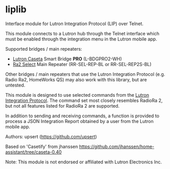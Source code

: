 # liplib

Interface module for Lutron Integration Protocol (LIP) over Telnet.

This module connects to a Lutron hub through the Telnet interface which must be enabled through the integration menu in the Lutron mobile app.

Supported bridges / main repeaters:
- [Lutron Caseta](http://www.casetawireless.com) Smart Bridge **PRO** (L-BDGPRO2-WH)
- [Ra2 Select](http://www.lutron.com/en-US/Products/Pages/WholeHomeSystems/RA2Select/Overview.aspx) Main Repeater (RR-SEL-REP-BL or RR-SEL-REP2S-BL)

Other bridges / main repeaters that use the Lutron Integration Protocol (e.g. Radio Ra2, HomeWorks QS) may also work with this library, but are untested.

This module is designed to use selected commands from the [Lutron Integration Protocol](http://www.lutron.com/TechnicalDocumentLibrary/040249.pdf). The command set most closely resembles RadioRa 2, but not all features listed for RadioRa 2 are supported.

In addition to sending and receiving commands, a function is provided to process a JSON Integration Report obtained by a user from the Lutron mobile app.

Authors:
upsert (https://github.com/upsert)

Based on 'Casetify' from jhanssen
https://github.com/jhanssen/home-assistant/tree/caseta-0.40

Note:
This module is not endorsed or affiliated with Lutron Electronics Inc.
